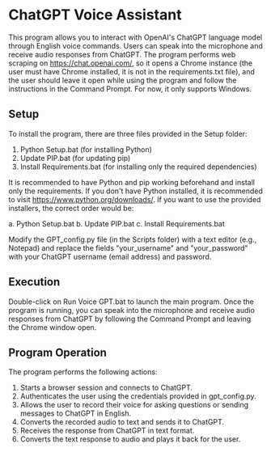 # ChatGPT Voice Assistant

This program allows you to interact with OpenAI's ChatGPT language model through English voice commands. Users can speak into the microphone and receive audio responses from ChatGPT. The program performs web scraping on https://chat.openai.com/, so it opens a Chrome instance (the user must have Chrome installed, it is not in the requirements.txt file), and the user should leave it open while using the program and follow the instructions in the Command Prompt. For now, it only supports Windows.

## Setup

To install the program, there are three files provided in the Setup folder:

1. Python Setup.bat (for installing Python)
2. Update PIP.bat (for updating pip)
3. Install Requirements.bat (for installing only the required dependencies)

It is recommended to have Python and pip working beforehand and install only the requirements. If you don't have Python installed, it is recommended to visit https://www.python.org/downloads/. If you want to use the provided installers, the correct order would be:

a. Python Setup.bat
b. Update PIP.bat
c. Install Requirements.bat

Modify the GPT_config.py file (in the Scripts folder) with a text editor (e.g., Notepad) and replace the fields "your_username" and "your_password" with your ChatGPT username (email address) and password.

## Execution

Double-click on Run Voice GPT.bat to launch the main program. Once the program is running, you can speak into the microphone and receive audio responses from ChatGPT by following the Command Prompt and leaving the Chrome window open.

## Program Operation

The program performs the following actions:

1. Starts a browser session and connects to ChatGPT.
2. Authenticates the user using the credentials provided in gpt_config.py.
3. Allows the user to record their voice for asking questions or sending messages to ChatGPT in English.
4. Converts the recorded audio to text and sends it to ChatGPT.
5. Receives the response from ChatGPT in text format.
6. Converts the text response to audio and plays it back for the user.

